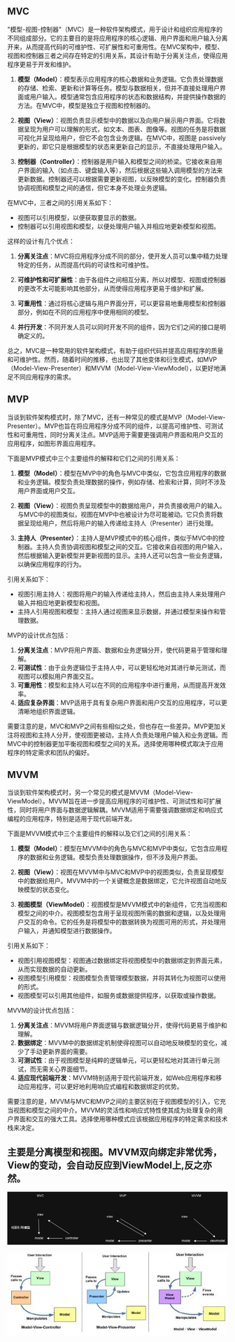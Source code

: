 ## MVC
"模型-视图-控制器"（MVC）是一种软件架构模式，用于设计和组织应用程序的不同组成部分。它的主要目的是将应用程序的核心逻辑、用户界面和用户输入分离开来，从而提高代码的可维护性、可扩展性和可重用性。在MVC架构中，模型、视图和控制器三者之间存在特定的引用关系，其设计有助于分离关注点，使得应用程序更易于开发和维护。

1. **模型（Model）**：模型表示应用程序的核心数据和业务逻辑。它负责处理数据的存储、检索、更新和计算等任务。模型与数据相关，但并不直接处理用户界面或用户输入。模型通常包含应用程序的状态和数据结构，并提供操作数据的方法。在MVC中，模型是独立于视图和控制器的。

2. **视图（View）**：视图负责显示模型中的数据以及向用户展示用户界面。它将数据呈现为用户可以理解的形式，如文本、图表、图像等。视图的任务是将数据可视化并呈现给用户，但它不会包含业务逻辑。在MVC中，视图是 passively 更新的，即它只是根据模型的状态来更新自己的显示，不直接处理用户输入。

3. **控制器（Controller）**：控制器是用户输入和模型之间的桥梁。它接收来自用户界面的输入（如点击、键盘输入等），然后根据这些输入调用模型的方法来更新数据。控制器还可以根据需要更新视图，以反映模型的变化。控制器负责协调视图和模型之间的通信，但它本身不处理业务逻辑。

在MVC中，三者之间的引用关系如下：

- 视图可以引用模型，以便获取要显示的数据。
- 控制器可以引用视图和模型，以便处理用户输入并相应地更新模型和视图。

这样的设计有几个优点：

1. **分离关注点**：MVC将应用程序分成不同的部分，使开发人员可以集中精力处理特定的任务，从而提高代码的可读性和可维护性。

2. **可维护性和可扩展性**：由于各组件之间相互分离，所以对模型、视图或控制器的更改不太可能影响其他部分，从而使得应用程序更易于维护和扩展。

3. **可重用性**：通过将核心逻辑与用户界面分开，可以更容易地重用模型和控制器部分，例如在不同的应用程序中使用相同的模型。

4. **并行开发**：不同开发人员可以同时开发不同的组件，因为它们之间的接口是明确定义的。

总之，MVC是一种常用的软件架构模式，有助于组织代码并提高应用程序的质量和可维护性。然而，随着时间的推移，也出现了其他变体和衍生模式，如MVP（Model-View-Presenter）和MVVM（Model-View-ViewModel），以更好地满足不同应用程序的需求。

## MVP
当谈到软件架构模式时，除了MVC，还有一种常见的模式是MVP（Model-View-Presenter）。MVP也旨在将应用程序分成不同的组件，以提高可维护性、可测试性和可重用性，同时分离关注点。MVP适用于需要更强调用户界面和用户交互的应用程序，如图形界面应用程序。

下面是MVP模式中三个主要组件的解释和它们之间的引用关系：

1. **模型（Model）**：模型在MVP中的角色与MVC中类似，它包含应用程序的数据和业务逻辑。模型负责处理数据的操作，例如存储、检索和计算，同时不涉及用户界面或用户交互。

2. **视图（View）**：视图负责呈现模型中的数据给用户，并负责接收用户的输入。与MVC中的视图类似，视图在MVP中也被设计为尽可能被动。它只负责将数据呈现给用户，然后将用户的输入传递给主持人（Presenter）进行处理。

3. **主持人（Presenter）**：主持人是MVP模式中的核心组件，类似于MVC中的控制器。主持人负责协调视图和模型之间的交互。它接收来自视图的用户输入，然后根据输入更新模型并更新视图的显示。主持人还可以包含一些业务逻辑，以确保应用程序的行为。

引用关系如下：

- 视图引用主持人：视图将用户的输入传递给主持人，然后由主持人来处理用户输入并相应地更新模型和视图。
- 主持人引用视图和模型：主持人通过视图来显示数据，并通过模型来操作和管理数据。

MVP的设计优点包括：

1. **分离关注点**：MVP将用户界面、数据和业务逻辑分开，使代码更易于管理和理解。
2. **可测试性**：由于业务逻辑位于主持人中，可以更轻松地对其进行单元测试，而视图可以模拟用户界面交互。
3. **可重用性**：模型和主持人可以在不同的应用程序中进行重用，从而提高开发效率。
4. **适应复杂界面**：MVP适用于具有复杂用户界面和用户交互的应用程序，可以更清晰地组织界面逻辑。

需要注意的是，MVC和MVP之间有些相似之处，但也存在一些差异。MVP更加关注将视图和主持人分开，使视图更被动，主持人负责处理用户输入和业务逻辑。而MVC中的控制器更加平衡视图和模型之间的关系。选择使用哪种模式取决于应用程序的特定需求和团队的偏好。
## MVVM
当谈到软件架构模式时，另一个常见的模式是MVVM（Model-View-ViewModel）。MVVM旨在进一步提高应用程序的可维护性、可测试性和可扩展性，同时将用户界面与数据逻辑解耦。MVVM适用于需要强调数据绑定和响应式编程的应用程序，特别是适用于现代前端开发。

下面是MVVM模式中三个主要组件的解释以及它们之间的引用关系：

1. **模型（Model）**：模型在MVVM中的角色与MVC和MVP中类似，它包含应用程序的数据和业务逻辑。模型负责处理数据操作，但不涉及用户界面。

2. **视图（View）**：视图在MVVM中与MVC和MVP中的视图类似，负责呈现模型中的数据给用户。MVVM中的一个关键概念是数据绑定，它允许视图自动地反映模型的状态变化。

3. **视图模型（ViewModel）**：视图模型是MVVM模式中的新组件，它充当视图和模型之间的中介。视图模型包含用于呈现视图所需的数据和逻辑，以及处理用户交互的命令。它的任务是将模型中的数据转换为视图可用的形式，并处理用户输入，并通知模型进行数据操作。

引用关系如下：

- 视图引用视图模型：视图通过数据绑定将视图模型中的数据绑定到界面元素，从而实现数据的自动更新。
- 视图模型引用模型：视图模型负责管理模型数据，并将其转化为视图可以使用的形式。
- 视图模型可以引用其他组件，如服务或数据提供程序，以获取或操作数据。

MVVM的设计优点包括：

1. **分离关注点**：MVVM将用户界面逻辑与数据逻辑分开，使得代码更易于维护和理解。
2. **数据绑定**：MVVM中的数据绑定机制使得视图可以自动地反映模型的变化，减少了手动更新界面的需要。
3. **可测试性**：由于视图模型是纯粹的逻辑单元，可以更轻松地对其进行单元测试，而无需关心界面细节。
4. **适应现代前端开发**：MVVM特别适用于现代前端开发，如Web应用程序和移动应用程序，可以更好地利用响应式编程和数据绑定的优势。

需要注意的是，MVVM与MVC和MVP之间的主要区别在于视图模型的引入，它充当视图和模型之间的中介。MVVM的灵活性和响应式特性使其成为处理复杂的用户界面和交互的强大工具。选择使用哪种模式应该根据应用程序的特定需求和技术栈来决定。


## 主要是分离模型和视图。MVVM双向绑定非常优秀，View的变动，会自动反应到ViewModel上,反之亦然。
![MV和MV之间的层](https://github.com/TheWorld-SQX/BestPractices_CSharpCode/blob/master/Image/%E8%A7%86%E5%9B%BE%E6%A8%A1%E5%9E%8B%E7%9B%B8%E5%85%B3%E6%A1%86%E6%9E%B6.jpg)

![起始于用户界面和业务逻辑分离](https://github.com/TheWorld-SQX/BestPractices_CSharpCode/blob/master/Image/640.jpg)
